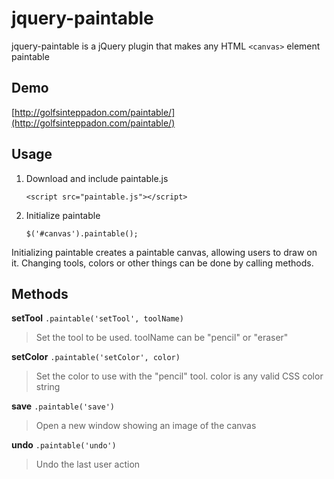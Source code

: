 jquery-paintable
=========
jquery-paintable is a jQuery plugin that makes any HTML `<canvas>` element paintable

Demo
----
[http://golfsinteppadon.com/paintable/](http://golfsinteppadon.com/paintable/)

Usage
-----

1. Download and include paintable.js

    `<script src="paintable.js"></script>`

2. Initialize paintable

    `$('#canvas').paintable();`

Initializing paintable creates a paintable canvas, allowing users to draw on it. Changing tools, colors or other things can be done by calling methods.

Methods
-------

**setTool** `.paintable('setTool', toolName)`

> Set the tool to be used. toolName can be "pencil" or "eraser"

**setColor** `.paintable('setColor', color)`

> Set the color to use with the "pencil" tool. color is any valid CSS color string

**save** `.paintable('save')`

> Open a new window showing an image of the canvas

**undo** `.paintable('undo')`

> Undo the last user action